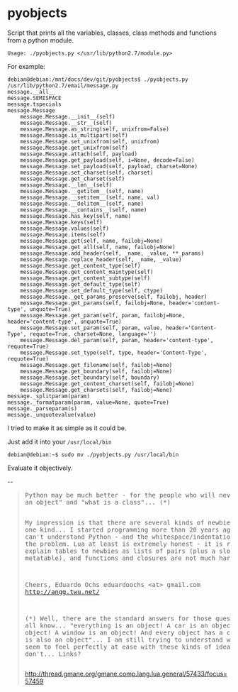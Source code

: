 pyobjects
=========

Script that prints all the variables, classes, class methods and functions from a python module.

`Usage: ./pyobjects.py </usr/lib/python2.7/module.py>`

For example:
```
debian@debian:/mnt/docs/dev/git/pyobjects$ ./pyobjects.py /usr/lib/python2.7/email/message.py
message.__all__
message.SEMISPACE
message.tspecials
message.Message
    message.Message.__init__(self)
    message.Message.__str__(self)
    message.Message.as_string(self, unixfrom=False)
    message.Message.is_multipart(self)
    message.Message.set_unixfrom(self, unixfrom)
    message.Message.get_unixfrom(self)
    message.Message.attach(self, payload)
    message.Message.get_payload(self, i=None, decode=False)
    message.Message.set_payload(self, payload, charset=None)
    message.Message.set_charset(self, charset)
    message.Message.get_charset(self)
    message.Message.__len__(self)
    message.Message.__getitem__(self, name)
    message.Message.__setitem__(self, name, val)
    message.Message.__delitem__(self, name)
    message.Message.__contains__(self, name)
    message.Message.has_key(self, name)
    message.Message.keys(self)
    message.Message.values(self)
    message.Message.items(self)
    message.Message.get(self, name, failobj=None)
    message.Message.get_all(self, name, failobj=None)
    message.Message.add_header(self, _name, _value, **_params)
    message.Message.replace_header(self, _name, _value)
    message.Message.get_content_type(self)
    message.Message.get_content_maintype(self)
    message.Message.get_content_subtype(self)
    message.Message.get_default_type(self)
    message.Message.set_default_type(self, ctype)
    message.Message._get_params_preserve(self, failobj, header)
    message.Message.get_params(self, failobj=None, header='content-type', unquote=True)
    message.Message.get_param(self, param, failobj=None, header='content-type', unquote=True)
    message.Message.set_param(self, param, value, header='Content-Type', requote=True, charset=None, language='')
    message.Message.del_param(self, param, header='content-type', requote=True)
    message.Message.set_type(self, type, header='Content-Type', requote=True)
    message.Message.get_filename(self, failobj=None)
    message.Message.get_boundary(self, failobj=None)
    message.Message.set_boundary(self, boundary)
    message.Message.get_content_charset(self, failobj=None)
    message.Message.get_charsets(self, failobj=None)
message._splitparam(param)
message._formatparam(param, value=None, quote=True)
message._parseparam(s)
message._unquotevalue(value)
```

I tried to make it as simple as it could be.

Just add it into your `/usr/local/bin`

`debian@debian:~$ sudo mv ./pyobjects.py /usr/local/bin`

Evaluate it objectively.

--
<blockquote>
<pre>
Python may be much better - for the people who will never ask "what is
an object" and "what is a class"... (*)

My impression is that there are several kinds of newbies, not just one
kind... I started programming more than 20 years ago, and I still
can't understand Python - and the whitespace/indentation thing is not
the problem. Lua at least is extremely honest - it is relatively easy
to explain tables to newbies as lists of pairs (plus a slot for the
metatable), and functions and closures are not much harder...

  Cheers,
    Eduardo Ochs
    eduardoochs &lt;at&gt; gmail.com
    <a href="http://angg.twu.net/">http://angg.twu.net/</a>

(*) Well, there are the standard answers for those questions, that we
all know... "everything is an object! A car is an object! A pizza is
an object! A window is an object! And every object has a class, and a
class is also an object"... I am still trying to understand why some
people seem to feel perfectly at ease with these kinds of ideas, while
I don't... Links?
</pre>
http://thread.gmane.org/gmane.comp.lang.lua.general/57433/focus=57459
</blockquote>
